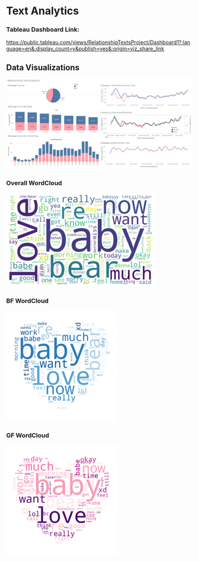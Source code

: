 # Text Analytics

### Tableau Dashboard Link:
https://public.tableau.com/views/RelationshipTextsProject/Dashboard1?:language=en&:display_count=y&publish=yes&:origin=viz_share_link

## Data Visualizations

<img src="images/tableau_dashboard_final.PNG" width=1000>

### Overall WordCloud
<img src="images/overall_wordcloud.png" width=400>

### BF WordCloud
<img src="images/hubby_wc.png" width=300>

### GF WordCloud
<img src="images/wifey_wc.png" width=300>
